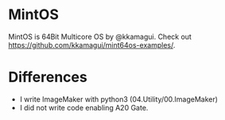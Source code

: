 # MintOS
MintOS is 64Bit Multicore OS by @kkamagui.
Check out https://github.com/kkamagui/mint64os-examples/.

# Differences
- I write ImageMaker with python3 (04.Utility/00.ImageMaker)
- I did not write code enabling A20 Gate.